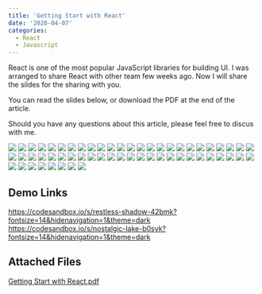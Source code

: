 ```yaml
---
title: 'Getting Start with React'
date: '2020-04-07'
categories:
  - React
  - Javascript
---
```


React is one of the most popular JavaScript libraries for building UI. I was arranged to share React with other team few weeks ago. Now I will share the sildes for the sharing with you.

You can read the slides below, or download the PDF at the end of the article.

Should you have any questions about this article, please feel free to discus with me.

![](./images/Slide1.PNG)
![](./images/Slide2.PNG)
![](./images/Slide3.PNG)
![](./images/Slide4.PNG)
![](./images/Slide5.PNG)
![](./images/Slide6.PNG)
![](./images/Slide7.PNG)
![](./images/Slide8.PNG)
![](./images/Slide9.PNG)
![](./images/Slide10.PNG)
![](./images/Slide11.PNG)
![](./images/Slide12.PNG)
![](./images/Slide13.PNG)
![](./images/Slide14.PNG)
![](./images/Slide15.PNG)
![](./images/Slide16.PNG)
![](./images/Slide17.PNG)
![](./images/Slide18.PNG)
![](./images/Slide19.PNG)
![](./images/Slide20.PNG)
![](./images/Slide21.PNG)
![](./images/Slide22.PNG)
![](./images/Slide23.PNG)
![](./images/Slide24.PNG)
![](./images/Slide25.PNG)
![](./images/Slide26.PNG)
![](./images/Slide27.PNG)
![](./images/Slide28.PNG)
![](./images/Slide29.PNG)
![](./images/Slide30.PNG)
![](./images/Slide31.PNG)
![](./images/Slide32.PNG)
![](./images/Slide33.PNG)
![](./images/Slide34.PNG)
![](./images/Slide35.PNG)
![](./images/Slide36.PNG)
![](./images/Slide37.PNG)
![](./images/Slide38.PNG)
![](./images/Slide39.PNG)
![](./images/Slide40.PNG)
![](./images/Slide41.PNG)
![](./images/Slide42.PNG)
![](./images/Slide43.PNG)
![](./images/Slide44.PNG)
![](./images/Slide45.PNG)
![](./images/Slide46.PNG)
![](./images/Slide47.PNG)
![](./images/Slide48.PNG)
![](./images/Slide49.PNG)
![](./images/Slide50.PNG)
![](./images/Slide51.PNG)
![](./images/Slide52.PNG)
![](./images/Slide53.PNG)
![](./images/Slide54.PNG)
![](./images/Slide55.PNG)
![](./images/Slide56.PNG)
![](./images/Slide57.PNG)
![](./images/Slide58.PNG)

## Demo Links

https://codesandbox.io/s/restless-shadow-42bmk?fontsize=14&hidenavigation=1&theme=dark
https://codesandbox.io/s/nostalgic-lake-b0syk?fontsize=14&hidenavigation=1&theme=dark

## Attached Files

[Getting Start with React.pdf](./Getting_Start_with_React.pdf)
